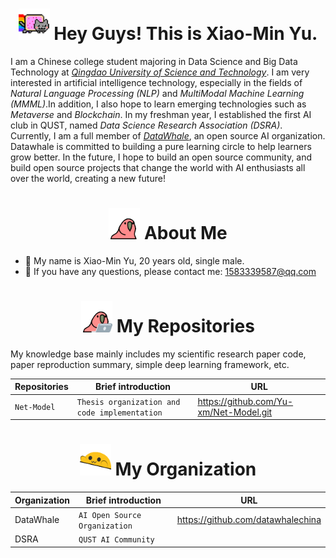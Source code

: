 <h1 align="center"> <img src="https://github.com/Yu-xm/Yu-xm/blob/main/img/nyancat.gif" width="50"/> Hey Guys! This is Xiao-Min Yu. </h1>

I am a Chinese college student majoring in Data Science and Big Data Technology at *[Qingdao University of Science and Technology]*. I am very interested in artificial intelligence technology, especially in the fields of *Natural Language Processing (NLP)* and *MultiModal Machine Learning (MMML)*.In addition, I also hope to learn emerging technologies such as *Metaverse* and *Blockchain*. In my freshman year, I established the first AI club in QUST, named *Data Science Research Association (DSRA)*. Currently, I am a full member of *[DataWhale]*, an open source AI organization. Datawhale is committed to building a pure learning circle to help learners grow better. In the future, I hope to build an open source community, and build open source projects that change the world with AI enthusiasts all over the world, creating a new future!

<h1 align="center"> <img src="https://github.com/Yu-xm/Yu-xm/blob/main/img/60fps_parrot.gif" width="50"/> About Me </h1>

- 🤪 My name is Xiao-Min Yu, 20 years old, single male.
- 📧 If you have any questions, please contact me: 1583339587@qq.com



<h1 align="center"> <img src="https://github.com/Yu-xm/Yu-xm/blob/main/img/laptop_parrot.gif" width="50"/> My Repositories </h1>

My knowledge base mainly includes my scientific research paper code, paper reproduction summary, simple deep learning framework, etc.

| Repositories    | Brief introduction                                           | URL                                    |
|-----------------|--------------------------------------------------------------|----------------------------------------|
| `Net-Model`     | `Thesis organization and code implementation`                | https://github.com/Yu-xm/Net-Model.git |

<h1 align="center"> <img src="https://github.com/Yu-xm/Yu-xm/blob/main/img/bongo_blob.gif" width="50"/> My Organization </h1>

| Organization    | Brief introduction                  | URL                                    |
|-----------------|-------------------------------------|----------------------------------------|
| DataWhale       | `AI Open Source Organization`       | https://github.com/datawhalechina      |
| DSRA            | `QUST AI Community`                 |                                        |



[Qingdao University of Science and Technology]: https://www.qust.edu.cn
[DataWhale]: https://datawhale.club

[Net-Model]: https://github.com/Yu-xm/Net-Model.git

